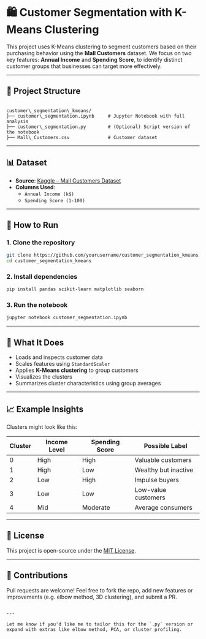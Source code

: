 # 🛍️ Customer Segmentation with K-Means Clustering

This project uses K-Means clustering to segment customers based on their purchasing behavior using the **Mall Customers** dataset. We focus on two key features: **Annual Income** and **Spending Score**, to identify distinct customer groups that businesses can target more effectively.

---

## 📁 Project Structure

```

customer\_segmentation\_kmeans/
├── customer\_segmentation.ipynb     # Jupyter Notebook with full analysis
├── customer\_segmentation.py        # (Optional) Script version of the notebook
├── Mall\_Customers.csv              # Customer dataset

````

---

## 📊 Dataset

- **Source**: [Kaggle – Mall Customers Dataset](https://www.kaggle.com/vjchoudhary7/customer-segmentation-tutorial-in-python)
- **Columns Used**:
  - `Annual Income (k$)`
  - `Spending Score (1-100)`

---

## 🚀 How to Run

### 1. Clone the repository

```bash
git clone https://github.com/yourusername/customer_segmentation_kmeans.git
cd customer_segmentation_kmeans
````

### 2. Install dependencies

```bash
pip install pandas scikit-learn matplotlib seaborn
```

### 3. Run the notebook

```bash
jupyter notebook customer_segmentation.ipynb
```

---

## 🤖 What It Does

* Loads and inspects customer data
* Scales features using `StandardScaler`
* Applies **K-Means clustering** to group customers
* Visualizes the clusters
* Summarizes cluster characteristics using group averages

---

## 📈 Example Insights

Clusters might look like this:

| Cluster | Income Level | Spending Score | Possible Label       |
| ------- | ------------ | -------------- | -------------------- |
| 0       | High         | High           | Valuable customers   |
| 1       | High         | Low            | Wealthy but inactive |
| 2       | Low          | High           | Impulse buyers       |
| 3       | Low          | Low            | Low-value customers  |
| 4       | Mid          | Moderate       | Average consumers    |

---

## 📄 License

This project is open-source under the [MIT License](LICENSE).

---

## 🙋 Contributions

Pull requests are welcome! Feel free to fork the repo, add new features or improvements (e.g. elbow method, 3D clustering), and submit a PR.

```

---

Let me know if you'd like me to tailor this for the `.py` version or expand with extras like elbow method, PCA, or cluster profiling.
```
